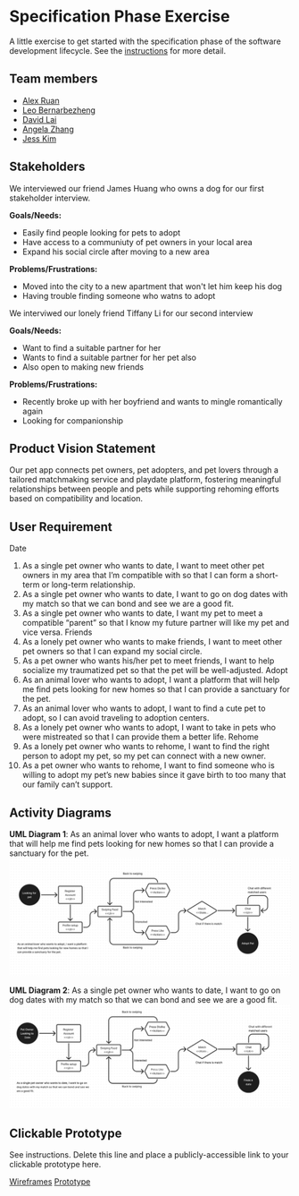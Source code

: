 # Specification Phase Exercise

A little exercise to get started with the specification phase of the software development lifecycle. See the [instructions](instructions.md) for more detail.

## Team members

- [Alex Ruan](https://github.com/axruan)
- [Leo Bernarbezheng](https://github.com/leonaurdo)
- [David Lai](https://github.com/danonymouse)
- [Angela Zhang](https://github.com/angelazzh)
- [Jess Kim](https://github.com/jessiekim0)

## Stakeholders

We interviewed our friend James Huang who owns a dog for our first stakeholder interview.

**Goals/Needs:**
- Easily find people looking for pets to adopt
- Have access to a communiuty of pet owners in your local area
- Expand his social circle after moving to a new area

**Problems/Frustrations:**
- Moved into the city to a new apartment that won't let him keep his dog
- Having trouble finding someone who watns to adopt

We interviwed our lonely friend Tiffany Li for our second interview

**Goals/Needs:**
- Want to find a suitable partner for her
- Wants to find a suitable partner for her pet also
- Also open to making new friends

**Problems/Frustrations:**
- Recently broke up with her boyfriend and wants to mingle romantically again
- Looking for companionship


## Product Vision Statement

Our pet app connects pet owners, pet adopters, and pet lovers through a tailored matchmaking service and playdate platform, fostering meaningful relationships between people and pets while supporting rehoming efforts based on compatibility and location.

## User Requirement

Date
1. As a single pet owner who wants to date, I want to meet other pet owners in my area that I’m compatible with so that I can form a short-term or long-term relationship.
2. As a single pet owner who wants to date, I want to go on dog dates with my match so that we can bond and see we are a good fit.
3. As a single pet owner who wants to date, I want my pet to meet a compatible “parent” so that I know my future partner will like my pet and vice versa.
Friends 
4. As a lonely pet owner who wants to make friends, I want to meet other pet owners so that I can expand my social circle.
5. As a pet owner who wants his/her pet to meet friends, I want to help socialize my traumatized pet so that the pet will be well-adjusted.
Adopt
6. As an animal lover who wants to adopt, I want a platform that will help me find pets looking for new homes so that I can provide a sanctuary for the pet.
7. As an animal lover who wants to adopt, I want to find a cute pet to adopt, so I can avoid traveling to adoption centers.
8. As a lonely pet owner who wants to adopt, I want to take in pets who were mistreated so that I can provide them a better life.
Rehome
9. As a lonely pet owner who wants to rehome, I want to find the right person to adopt my pet, so my pet can connect with a new owner.
10. As a pet owner who wants to rehome, I want to find someone who is willing to adopt my pet’s new babies since it gave birth to too many that our family can’t support. 


## Activity Diagrams

**UML Diagram 1**: As an animal lover who wants to adopt, I want a platform that will help me find pets looking for new homes so that I can provide a sanctuary for the pet.
<img title="uml1" alt="uml 1" src="/imgs/UML 1.png">

**UML Diagram 2**: As a single pet owner who wants to date, I want to go on dog dates with my match so that we can bond and see we are a good fit.
<img title="uml2" alt="uml 2" src="/imgs/UML 2.png">

## Clickable Prototype

See instructions. Delete this line and place a publicly-accessible link to your clickable prototype here.

[Wireframes](https://www.figma.com/design/X8x3Vdfza6610hAcy46fCp/SniffSpot?node-id=208-403&t=swQwLOuO7vak5oEq-1)
[Prototype](https://www.figma.com/design/X8x3Vdfza6610hAcy46fCp/SniffSpot?node-id=0-1&t=Sli5v7QUhfzOLvus-1)
